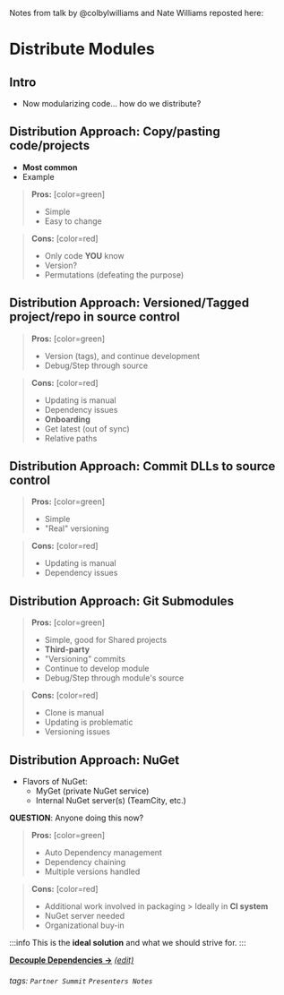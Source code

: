 Notes from talk by @colbylwilliams and Nate Williams reposted here:

# Distribute Modules

## Intro

- Now modularizing code... how do we distribute?

## Distribution Approach: Copy/pasting code/projects

- **Most common**
- Example

> **Pros:** [color=green]
> - Simple
> - Easy to change

> **Cons:** [color=red]
> - Only code **YOU** know
> - Version?
> - Permutations (defeating the purpose)



## Distribution Approach: Versioned/Tagged project/repo in source control

> **Pros:** [color=green]
> - Version (tags), and continue development
> - Debug/Step through source

> **Cons:** [color=red]
> - Updating is manual
> - Dependency issues
> - **Onboarding**
> - Get latest (out of sync)
> - Relative paths



## Distribution Approach: Commit DLLs to source control

> **Pros:** [color=green]
> - Simple
> - "Real" versioning

> **Cons:** [color=red]
> - Updating is manual
> - Dependency issues



## Distribution Approach: Git Submodules

> **Pros:** [color=green]
> - Simple, good for Shared projects
> - **Third-party**
> - "Versioning" commits 
> - Continue to develop module 
> - Debug/Step through module's source

> **Cons:** [color=red]
> - Clone is manual
> - Updating is problematic 
> - Versioning issues


## Distribution Approach: NuGet

- Flavors of NuGet:
    - MyGet (private NuGet service)
    - Internal NuGet server(s) (TeamCity, etc.)

**QUESTION**: Anyone doing this now?

> **Pros:** [color=green]
> - Auto Dependency management
> - Dependency chaining
> - Multiple versions handled

> **Cons:** [color=red]
> - Additional work involved in packaging
    > Ideally in **CI system**
> - NuGet server needed
> - Organizational buy-in


:::info
This is the **ideal solution** and what we should strive for.
:::

**[Decouple Dependencies ->][10]**
[_(edit)_][11]



[0]:https://github.com/xamarin/XamarinComponents
[10]:https://hackmd.io/s/rJtF2ep8e
[11]:https://hackmd.io/KzCGEYAYDMDYGYC0AOARpALIjz6ReqIgJwCm08sATMeBsBqkA===?both "edit"


###### tags: `Partner Summit` `Presenters Notes`
